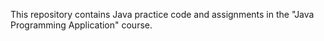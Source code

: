 This repository contains Java practice code and assignments in the "Java Programming Application" course.
